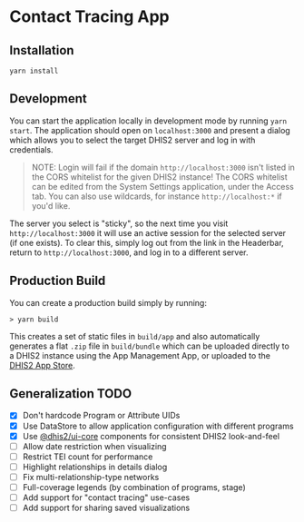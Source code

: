 # Contact Tracing App

## Installation

```
yarn install
```

## Development

You can start the application locally in development mode by running `yarn start`.  The application should open on `localhost:3000` and present a dialog which allows you to select the target DHIS2 server and log in with credentials.

> NOTE: Login will fail if the domain `http://localhost:3000` isn't listed in the CORS whitelist for the given DHIS2 instance!  The CORS whitelist can be edited from the System Settings application, under the Access tab.  You can also use wildcards, for instance `http://localhost:*` if you'd like.

The server you select is "sticky", so the next time you visit `http://localhost:3000` it will use an active session for the selected server (if one exists).  To clear this, simply log out from the link in the Headerbar, return to `http://localhost:3000`, and log in to a different server.

## Production Build

You can create a production build simply by running:

```
> yarn build
```

This creates a set of static files in `build/app` and also automatically generates a flat `.zip` file in `build/bundle` which can be uploaded directly to a DHIS2 instance using the App Management App, or uploaded to the [DHIS2 App Store](https://play.dhis2.org/appstore).

## Generalization TODO

- [x] Don't hardcode Program or Attribute UIDs
- [x] Use DataStore to allow application configuration with different programs
- [x] Use [@dhis2/ui-core](https://ui-core.dhis2.nu) components for consistent DHIS2 look-and-feel
- [ ] Allow date restriction when visualizing
- [ ] Restrict TEI count for performance
- [ ] Highlight relationships in details dialog
- [ ] Fix multi-relationship-type networks
- [ ] Full-coverage legends (by combination of programs, stage)
- [ ] Add support for "contact tracing" use-cases
- [ ] Add support for sharing saved visualizations
